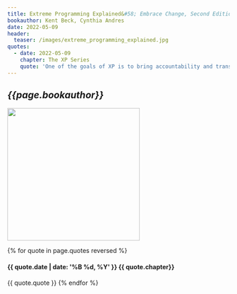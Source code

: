 ```yaml
---
title: Extreme Programming Explained&#58; Embrace Change, Second Edition
bookauthor: Kent Beck, Cynthia Andres
date: 2022-05-09
header:
  teaser: /images/extreme_programming_explained.jpg
quotes:
  - date: 2022-05-09
    chapter: The XP Series
    quote: 'One of the goals of XP is to bring accountability and transparency to software development, to run software development like any other business activity. Another goal is to achieve outstanding results—more effective and efficient development with far fewer defects than is currently expected. Finally, XP aims to achieve these goals by celebrating and serving the human needs of everyone touched by software development—sponsors, managers, testers, users, and programmers.'
---
```


## _{{page.bookauthor}}_

<img width="300" src="{{ page.header.teaser }}"/>

{% for quote in page.quotes reversed %}

#### {{ quote.date | date: '%B %d, %Y' }} {{ quote.chapter}}

{{ quote.quote }}
{% endfor %}
